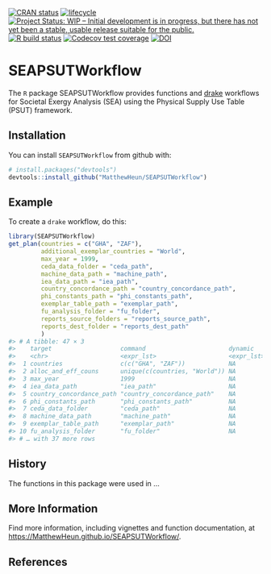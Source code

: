 
<!-- README.md is generated from README.Rmd. Please edit README.Rmd. -->
<!-- badges: start -->

[![CRAN
status](https://www.r-pkg.org/badges/version/SEAPSUTWorkflow)](https://cran.r-project.org/package=SEAPSUTWorkflow)
[![lifecycle](https://img.shields.io/badge/lifecycle-experimental-orange.svg)](https://www.tidyverse.org/lifecycle/#experimental)
[![Project Status: WIP – Initial development is in progress, but there
has not yet been a stable, usable release suitable for the
public.](https://www.repostatus.org/badges/latest/wip.svg)](https://www.repostatus.org/#wip)
[![R build
status](https://github.com/MatthewHeun/SEAPSUTWorkflow/workflows/check-master-develop/badge.svg)](https://github.com/MatthewHeun/SEAPSUTWorkflow/actions)
[![Codecov test
coverage](https://codecov.io/gh/EnergyEconomyDecoupling/SEAPSUTWorkflow/branch/master/graph/badge.svg)](https://codecov.io/gh/EnergyEconomyDecoupling/SEAPSUTWorkflow?branch=master)
[![DOI](https://zenodo.org/badge/DOI/10.5281/zenodo.5091720.svg)](https://doi.org/10.5281/zenodo.5091720)
<!-- badges: end -->

# SEAPSUTWorkflow

The `R` package SEAPSUTWorkflow provides functions and
[drake](https://github.com/ropensci/drake) workflows for Societal Exergy
Analysis (SEA) using the Physical Supply Use Table (PSUT) framework.

## Installation

<!-- You can install the released version of SEAPSUTWorkflow from [CRAN](https://CRAN.R-project.org) with: -->
<!-- ``` r -->
<!-- install.packages("SEAPSUTWorkflow") -->
<!-- ``` -->
<!-- And the development version from [GitHub](https://github.com/) with: -->

You can install `SEAPSUTWorkflow` from github with:

``` r
# install.packages("devtools")
devtools::install_github("MatthewHeun/SEAPSUTWorkflow")
```

## Example

To create a `drake` workflow, do this:

``` r
library(SEAPSUTWorkflow)
get_plan(countries = c("GHA", "ZAF"),
         additional_exemplar_countries = "World",
         max_year = 1999,
         ceda_data_folder = "ceda_path",
         machine_data_path = "machine_path",
         iea_data_path = "iea_path",
         country_concordance_path = "country_concordance_path",
         phi_constants_path = "phi_constants_path",
         exemplar_table_path = "exemplar_path",
         fu_analysis_folder = "fu_folder",
         reports_source_folders = "reports_source_path",
         reports_dest_folder = "reports_dest_path"
         )
#> # A tibble: 47 × 3
#>    target                   command                       dynamic   
#>    <chr>                    <expr_lst>                    <expr_lst>
#>  1 countries                c(c("GHA", "ZAF"))            NA        
#>  2 alloc_and_eff_couns      unique(c(countries, "World")) NA        
#>  3 max_year                 1999                          NA        
#>  4 iea_data_path            "iea_path"                    NA        
#>  5 country_concordance_path "country_concordance_path"    NA        
#>  6 phi_constants_path       "phi_constants_path"          NA        
#>  7 ceda_data_folder         "ceda_path"                   NA        
#>  8 machine_data_path        "machine_path"                NA        
#>  9 exemplar_table_path      "exemplar_path"               NA        
#> 10 fu_analysis_folder       "fu_folder"                   NA        
#> # … with 37 more rows
```

## History

The functions in this package were used in …
<!-- [Heun et al. [-@Heun:2018]](https://doi.org/10.1016/j.apenergy.2018.05.109). -->

## More Information

Find more information, including vignettes and function documentation,
at <https://MatthewHeun.github.io/SEAPSUTWorkflow/>.

## References
